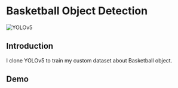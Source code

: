 # Basketball Object Detection
![YOLOv5](https://img.shields.io/badge/YOLOv5-%23013243.svg?style=for-the-badge&logo=YOLOv5&logoColor=white)

## Introduction
I clone YOLOv5 to train my custom dataset about Basketball object. 
## Demo

